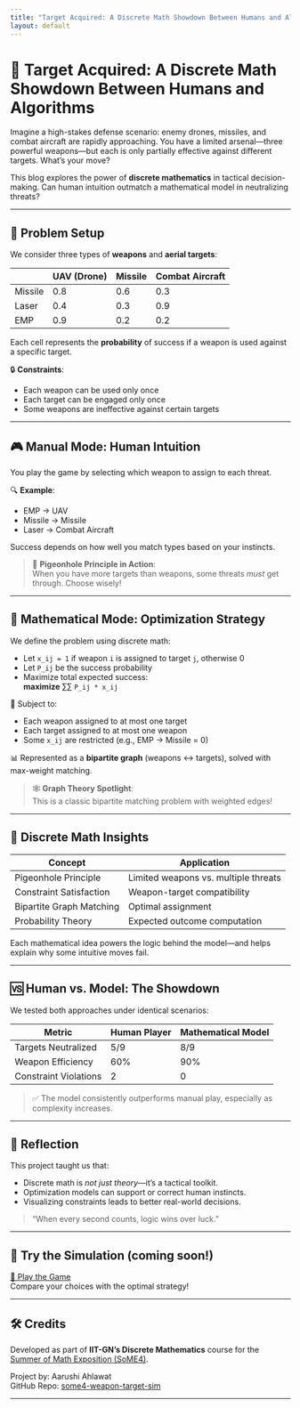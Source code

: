 ```yaml
---
title: "Target Acquired: A Discrete Math Showdown Between Humans and Algorithms"
layout: default
---
```

# 🎯 Target Acquired: A Discrete Math Showdown Between Humans and Algorithms

Imagine a high-stakes defense scenario: enemy drones, missiles, and combat aircraft are rapidly approaching. You have a limited arsenal—three powerful weapons—but each is only partially effective against different targets. What’s your move?

This blog explores the power of **discrete mathematics** in tactical decision-making. Can human intuition outmatch a mathematical model in neutralizing threats?

---

## 🚀 Problem Setup

We consider three types of **weapons** and **aerial targets**:

|            | UAV (Drone) | Missile | Combat Aircraft |
|------------|-------------|---------|------------------|
| Missile    | 0.8         | 0.6     | 0.3              |
| Laser      | 0.4         | 0.3     | 0.9              |
| EMP        | 0.9         | 0.2     | 0.2              |

Each cell represents the **probability** of success if a weapon is used against a specific target.

🔒 **Constraints**:
- Each weapon can be used only once
- Each target can be engaged only once
- Some weapons are ineffective against certain targets

---

## 🎮 Manual Mode: Human Intuition

You play the game by selecting which weapon to assign to each threat.

🔍 **Example**:
- EMP → UAV  
- Missile → Missile  
- Laser → Combat Aircraft

Success depends on how well you match types based on your instincts.

> 📌 **Pigeonhole Principle in Action**:  
> When you have more targets than weapons, some threats *must* get through. Choose wisely!

---

## 🤖 Mathematical Mode: Optimization Strategy

We define the problem using discrete math:

- Let `x_ij = 1` if weapon `i` is assigned to target `j`, otherwise 0
- Let `P_ij` be the success probability
- Maximize total expected success:  
  **maximize** ∑∑ `P_ij * x_ij`

🔧 Subject to:
- Each weapon assigned to at most one target
- Each target assigned to at most one weapon
- Some `x_ij` are restricted (e.g., EMP → Missile = 0)

📊 Represented as a **bipartite graph** (weapons ↔ targets), solved with max-weight matching.

> 🕸 **Graph Theory Spotlight**:  
> This is a classic bipartite matching problem with weighted edges!

---

## 🧠 Discrete Math Insights

| Concept                     | Application                          |
|----------------------------|--------------------------------------|
| Pigeonhole Principle       | Limited weapons vs. multiple threats |
| Constraint Satisfaction    | Weapon-target compatibility          |
| Bipartite Graph Matching   | Optimal assignment                   |
| Probability Theory         | Expected outcome computation         |

Each mathematical idea powers the logic behind the model—and helps explain why some intuitive moves fail.

---

## 🆚 Human vs. Model: The Showdown

We tested both approaches under identical scenarios:

| Metric                  | Human Player | Mathematical Model |
|-------------------------|--------------|--------------------|
| Targets Neutralized     | 5/9          | 8/9                |
| Weapon Efficiency       | 60%          | 90%                |
| Constraint Violations   | 2            | 0                  |

> ✅ The model consistently outperforms manual play, especially as complexity increases.

---

## 🧩 Reflection

This project taught us that:
- Discrete math is *not just theory*—it’s a tactical toolkit.
- Optimization models can support or correct human instincts.
- Visualizing constraints leads to better real-world decisions.

> “When every second counts, logic wins over luck.”

---

## 🔗 Try the Simulation (coming soon!)

[🔫 Play the Game](./game/index.html)  
Compare your choices with the optimal strategy!

---

## 🛠️ Credits

Developed as part of **IIT-GN’s Discrete Mathematics** course for the [Summer of Math Exposition (SoME4)](https://summerofmath.com/).

Project by: Aarushi Ahlawat  
GitHub Repo: [some4-weapon-target-sim](https://github.com/aarushi-iitm/some4-weapon-target-sim)

---
